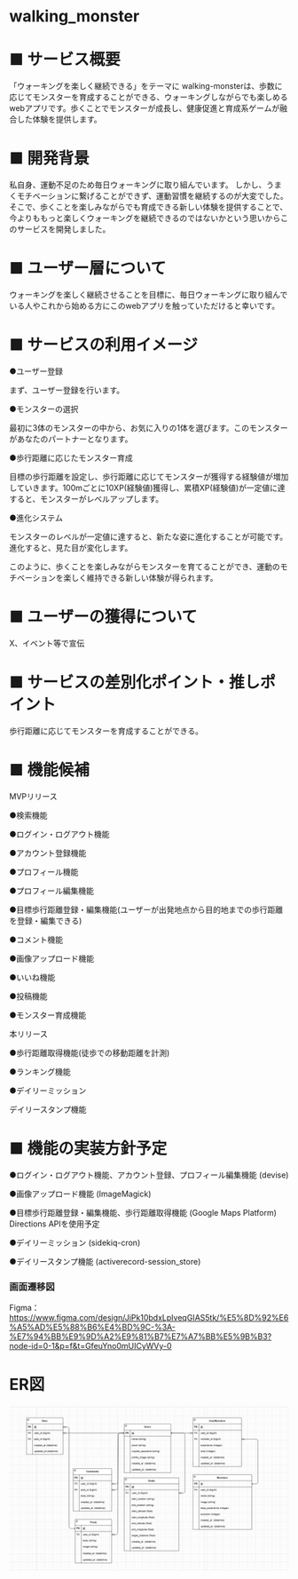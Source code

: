 # walking_monster

# ■ サービス概要                                                               

「ウォーキングを楽しく継続できる」をテーマに walking-monsterは、歩数に応じてモンスターを育成することができる、ウォーキングしながらでも楽しめるwebアプリです。歩くことでモンスターが成長し、健康促進と育成系ゲームが融合した体験を提供します。

# ■ 開発背景
                                                             
私自身、運動不足のため毎日ウォーキングに取り組んでいます。
しかし、うまくモチベーションに繋げることができず、運動習慣を継続するのが大変でした。
そこで、歩くことを楽しみながらでも育成できる新しい体験を提供することで、今よりももっと楽しくウォーキングを継続できるのではないかという思いからこのサービスを開発しました。

# ■ ユーザー層について

ウォーキングを楽しく継続させることを目標に、毎日ウォーキングに取り組んでいる人やこれから始める方にこのwebアプリを触っていただけると幸いです。

# ■ サービスの利用イメージ

●ユーザー登録

まず、ユーザー登録を行います。

●モンスターの選択

最初に3体のモンスターの中から、お気に入りの1体を選びます。このモンスターがあなたのパートナーとなります。

●歩行距離に応じたモンスター育成

目標の歩行距離を設定し、歩行距離に応じてモンスターが獲得する経験値が増加していきます。100mごとに10XP(経験値)獲得し、累積XP(経験値)が一定値に達すると、モンスターがレベルアップします。

●進化システム

モンスターのレベルが一定値に達すると、新たな姿に進化することが可能です。進化すると、見た目が変化します。

このように、歩くことを楽しみながらモンスターを育てることができ、運動のモチベーションを楽しく維持できる新しい体験が得られます。

# ■ ユーザーの獲得について

X、イベント等で宣伝

# ■ サービスの差別化ポイント・推しポイント

歩行距離に応じてモンスターを育成することができる。

# ■ 機能候補                                                             

MVPリリース

●検索機能

●ログイン・ログアウト機能

●アカウント登録機能

●プロフィール機能

●プロフィール編集機能

●目標歩行距離登録・編集機能(ユーザーが出発地点から目的地までの歩行距離を登録・編集できる)

●コメント機能

●画像アップロード機能

●いいね機能

●投稿機能

●モンスター育成機能

本リリース

●歩行距離取得機能(徒歩での移動距離を計測)

●ランキング機能 

●デイリーミッション

デイリースタンプ機能

# ■ 機能の実装方針予定

●ログイン・ログアウト機能、アカウント登録、プロフィール編集機能 (devise) 

●画像アップロード機能 (ImageMagick)

●目標歩行距離登録・編集機能、歩行距離取得機能 (Google Maps Platform)
Directions APIを使用予定

●デイリーミッション (sidekiq-cron)

●デイリースタンプ機能 (activerecord-session_store)

### 画面遷移図
Figma：https://www.figma.com/design/JiPk10bdxLpIveqGIAS5tk/%E5%8D%92%E6%A5%AD%E5%88%B6%E4%BD%9C-%3A-%E7%94%BB%E9%9D%A2%E9%81%B7%E7%A7%BB%E5%9B%B3?node-id=0-1&p=f&t=GfeuYno0mUICyWVy-0

# ER図

![alt text](<ER図 MVPリリース.PNG>)
